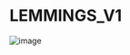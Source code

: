 # LEMMINGS_V1

![image](https://github.com/user-attachments/assets/d85fba77-af79-4a64-b954-0bab1409a6f2)
